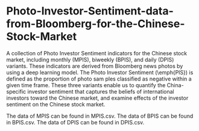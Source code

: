 # Photo-Investor-Sentiment-data-from-Bloomberg-for-the-Chinese-Stock-Market
A collection of Photo Investor Sentiment indicators for the Chinese stock market, including monthly (MPIS), biweekly (BPIS), and daily (DPIS) variants. These indicators are derived from Bloomberg news photos by using a deep learning model. The Photo Investor Sentiment (\emph{PIS}) is defined as the proportion of photo sam ples classified as negative within a given time frame.
These three variants enable us to quantify the China-specific investor sentiment that captures the beliefs of international investors toward the Chinese market, and examine effects of the investor sentiment on the Chinese stock market.

The data of MPIS can be found in MPIS.csv.
The data of BPIS can be found in BPIS.csv.
The data of DPIS can be found in DPIS.csv.
